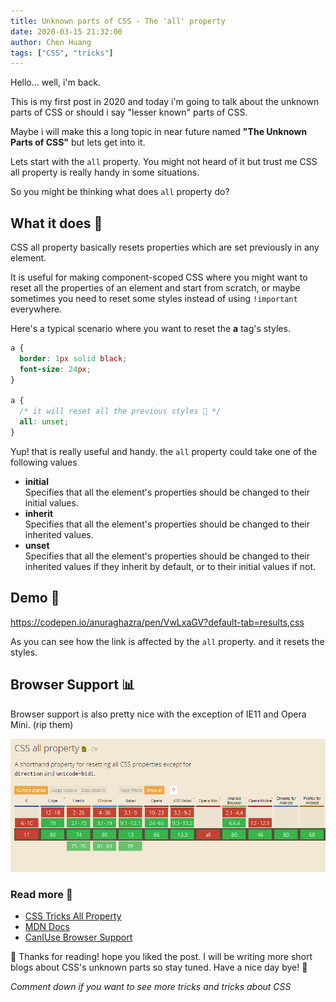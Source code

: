 ```yaml
---
title: Unknown parts of CSS - The 'all' property
date: 2020-03-15 21:32:00
author: Chen Huang
tags: ["CSS", "tricks"]
---
```


Hello... well, i'm back.

This is my first post in 2020 and today i'm going to talk about the unknown parts of CSS or should i say "lesser known" parts of CSS.

Maybe i will make this a long topic in near future named **"The Unknown Parts of CSS"** but lets get into it.

Lets start with the `all` property. You might not heard of it but trust me CSS all property is really handy in some situations.

So you might be thinking what does `all` property do?

## What it does 🤔

CSS all property basically resets properties which are set previously in any element.

It is useful for making component-scoped CSS where you might want to reset all the properties of an element and start from scratch, or maybe sometimes you need to reset some styles instead of using `!important` everywhere.

Here's a typical scenario where you want to reset the **a** tag's styles.

```css
a {
  border: 1px solid black;
  font-size: 24px;
}

a {
  /* it will reset all the previous styles 🤯 */
  all: unset;
}
```

Yup! that is really useful and handy.
the `all` property could take one of the following values

- **initial**  
   Specifies that all the element's properties should be changed to their initial values.
- **inherit**  
   Specifies that all the element's properties should be changed to their inherited values.
- **unset**  
   Specifies that all the element's properties should be changed to their inherited values if they inherit by default, or to their initial values if not.

## Demo 🤯

https://codepen.io/anuraghazra/pen/VwLxaGV?default-tab=results,css

As you can see how the link is affected by the `all` property. and it resets the styles.

## Browser Support 📊

Browser support is also pretty nice with the exception of IE11 and Opera Mini. (rip them)

![Browser Support Chart For CSS all Property](./images/caniuse_css_all.png)

### Read more 📖

- [CSS Tricks All Property](https://css-tricks.com/almanac/properties/a/all/)
- [MDN Docs](https://developer.mozilla.org/en-US/docs/Web/CSS/all)
- [CanIUse Browser Support](https://caniuse.com/#feat=css-all)

🙏 Thanks for reading! hope you liked the post.
I will be writing more short blogs about CSS's unknown parts so stay tuned. Have a nice day bye! 👋

_Comment down if you want to see more tricks and tricks about CSS_

